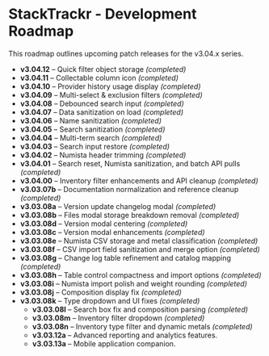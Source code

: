 # StackTrackr - Development Roadmap

This roadmap outlines upcoming patch releases for the v3.04.x series.

- **v3.04.12** – Quick filter object storage *(completed)*
- **v3.04.11** – Collectable column icon *(completed)*
- **v3.04.10** – Provider history usage display *(completed)*
- **v3.04.09** – Multi-select & exclusion filters *(completed)*
- **v3.04.08** – Debounced search input *(completed)*
- **v3.04.07** – Data sanitization on load *(completed)*
- **v3.04.06** – Name sanitization *(completed)*
- **v3.04.05** – Search sanitization *(completed)*
- **v3.04.04** – Multi-term search *(completed)*
- **v3.04.03** – Search input restore *(completed)*
- **v3.04.02** – Numista header trimming *(completed)*
- **v3.04.01** – Search reset, Numista sanitization, and batch API pulls *(completed)*
- **v3.04.00** – Inventory filter enhancements and API cleanup *(completed)*
- **v3.03.07b** – Documentation normalization and reference cleanup *(completed)*
- **v3.03.08a** – Version update changelog modal *(completed)*
- **v3.03.08b** – Files modal storage breakdown removal *(completed)*
- **v3.03.08d** – Version modal centering *(completed)*
- **v3.03.08c** – Version modal enhancements *(completed)*
- **v3.03.08e** – Numista CSV storage and metal classification *(completed)*
- **v3.03.08f** – CSV import field sanitization and merge option *(completed)*
- **v3.03.08g** – Change log table refinement and catalog mapping *(completed)*
- **v3.03.08h** – Table control compactness and import options *(completed)*
- **v3.03.08i** – Numista import polish and weight rounding *(completed)*
- **v3.03.08j** – Composition display fix *(completed)*
- **v3.03.08k** – Type dropdown and UI fixes *(completed)*
  - **v3.03.08l** – Search box fix and composition parsing *(completed)*
  - **v3.03.08m** – Inventory filter dropdown *(completed)*
  - **v3.03.08n** – Inventory type filter and dynamic metals *(completed)*
  - **v3.03.12a** – Advanced reporting and analytics features.
  - **v3.03.13a** – Mobile application companion.

